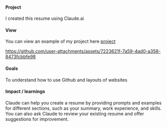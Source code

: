 #### Project
I created this resume using Claude.ai

#### View
You can view an example of my project here <a href="https://claude.site/artifacts/5c435a14-ba67-4c99-bb10-fe616da366dc">project</a>

https://github.com/user-attachments/assets/7223621f-7a59-4ad0-a358-8473fcbbfe98

#### Goals
To understand how to use Github and layouts of websites

#### Impact / learnings 
Claude can help you create a resume by providing prompts and examples for different sections, such as your summary, work experience, and skills. You can also ask Claude to review your existing resume and offer suggestions for improvement.
